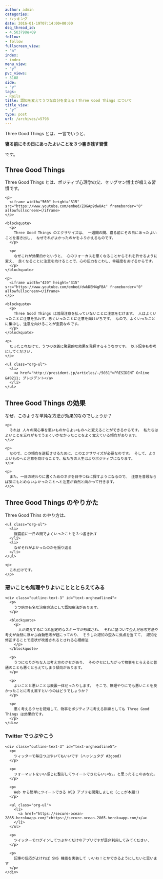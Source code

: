 ```yaml
---
author: admin
categories:
- ハッキング
date: 2016-01-19T07:14:00+00:00
dsq_thread_id:
- 4.503798e+09
follow:
- follow
fullscreen_view:
- "n"
index:
- index
menu_view:
- "y"
pvc_views:
- 3108
side:
- "y"
tags:
- Rails
title: 認知を変えてうつな自分を変える！Three Good Things について
title_view:
- "y"
type: post
url: /archives/=5798
---
```


Three Good Things とは、一言でいうと、 

**寝る前にその日にあったよいことを３つ書き残す習慣** 

です。 

<div id="outline-container-orgheadline1" class="outline-2">
  <h2 id="orgheadline1">
    Three Good Things
  </h2>
  
  <div class="outline-text-2" id="text-orgheadline1">
    <p>
      Three Good Things とは、ポジティブ心理学の父、セリグマン博士が唱える習慣です。
    </p>
    
    <p>
      <iframe width="560" height="315" src="https://www.youtube.com/embed/ZOGAp9dw8Ac" frameborder="0" allowfullscreen></iframe>
    </p>
    
    <blockquote>
      <p>
        Three Good Things のエクササイズは、 一週間の間、寝る前にその日にあったよいことを書き出し、 なぜそれがよかったのかをふりかえるものです。
      </p>
      
      <p>
        なぜこれが効果的かというと、 心のフォーカスを悪くなることからそれを許せるように変え、 良くなることに注意を向けることで、心の圧力をこわし、幸福度をあげるからです。
      </p>
    </blockquote>
    
    <p>
      <iframe width="420" height="315" src="https://www.youtube.com/embed/dwkDEM4gFBA" frameborder="0" allowfullscreen></iframe>
    </p>
    
    <blockquote>
      <p>
        Three Good Things は普段注意を払っていないことに注意をむけます。 人はよくいったことに注意を払わず、悪くいったことに注意を向けがちです。 なので、よくいったことに集中し、注意を向けることが重要なのです。
      </p>
    </blockquote>
    
    <p>
      たったこれだけで、うつの改善に驚異的な効果を発揮するそうなのです。 以下記事も参考にしてください.
    </p>
    
    <ul class="org-ul">
      <li>
        <a href="http://president.jp/articles/-/5031">PRESIDENT Online &#8211; プレジデント</a>
      </li>
    </ul>
  </div>
</div>

<div id="outline-container-orgheadline2" class="outline-2">
  <h2 id="orgheadline2">
    Three Good Things の効果
  </h2>
  
  <div class="outline-text-2" id="text-orgheadline2">
    <p>
      なぜ、このような単純な方法が効果的なのでしょうか？
    </p>
    
    <p>
      それは 人々の関心事を悪いものからよいものへと変えることができるからです。 私たちはよいことを忘れがちでうまくいかなかったことをよく覚えている傾向があります。
    </p>
    
    <p>
      なので、この傾向を逆転させるために、このエクササイズが必要なのです。 そして、よりよいものへと注意を向けることで、私たちの人生はよりポジティブになります。
    </p>
    
    <p>
      また、一日の終わりに書くためのネタを日中つねに探すようになるので、 注意を普段ならば気にもとめないよかったことへと注意が自然と向かって行きます。
    </p>
  </div>
</div>

<div id="outline-container-orgheadline3" class="outline-2">
  <h2 id="orgheadline3">
    Three Good Things のやりかた
  </h2>
  
  <div class="outline-text-2" id="text-orgheadline3">
    <p>
      Three Good Thins のやり方は、
    </p>
    
    <ul class="org-ul">
      <li>
        就寝前に一日の間でよくいったことを３つ書き出す
      </li>
      <li>
        なぜそれがよかったのかを振り返る
      </li>
    </ul>
    
    <p>
      これだけです。
    </p>
  </div>
  
  <div id="outline-container-orgheadline4" class="outline-3">
    <h3 id="orgheadline4">
      悪いことも無理やりよいことととらえてみる
    </h3>
    
    <div class="outline-text-3" id="text-orgheadline4">
      <p>
        うつ病の有名な治療方法として認知療法があります。
      </p>
      
      <blockquote>
        <p>
          人が成長するにつれ固定的なスキーマが形成され、 それに基づいて歪んだ思考方法や考えが自然に浮かぶ自動思考が起こっており、 そうした認知の歪みに焦点を当てて、 認知を修正することで症状が改善されるとされる心理療法
        </p>
      </blockquote>
      
      <p>
        うつになりがちな人は考え方のクセがあり、 そのクセにしたがって物事をとらえると普通のことも悪くとらえてしまう傾向があります。
      </p>
      
      <p>
        よいことと悪いことは表裏一体だったりします。 そこで、無理やりにでも悪いことを良かったことに考え直すというのはどうでしょうか？
      </p>
      
      <p>
        悪く考えるクセを認知して、物事をポジティブに考える訓練としても Three Good Things は効果的です。
      </p>
    </div>
  </div>
  
  <div id="outline-container-orgheadline5" class="outline-3">
    <h3 id="orgheadline5">
      Twitter でつぶやこう
    </h3>
    
    <div class="outline-text-3" id="text-orgheadline5">
      <p>
        ツィッターで毎日つぶやいてもいいです（ハッシュタグ #3good)
      </p>
      
      <p>
        フォーマットをいい感じに整形してツイートできたらいいな。。と思ったそこのあなた。
      </p>
      
      <p>
        Web から簡単にツイートできる WEB アプリを開発しました（ここが本題!)
      </p>
      
      <ul class="org-ul">
        <li>
          <a href="https://secure-ocean-2865.herokuapp.com/">https://secure-ocean-2865.herokuapp.com/</a>
        </li>
      </ul>
      
      <p>
        ツイッターでログインしてつぶやくだけのアプリですが是非利用してみてください.
      </p>
      
      <p>
        記事の反応がよければ SNS 機能を実装して いいね！とかできるようにしたいと思います
      </p>
    </div>
  </div>
</div>